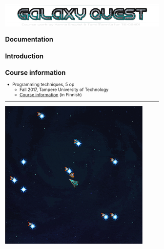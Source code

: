 <img align="center" title="Project title" src="readme/galaxyq-TITLE.png">


## Documentation

## Introduction

## Course information

- Programming techniques, 5 op
  - Fall 2017, Tampere University of Technology
  - [Course information](http://www.tut.fi/opinto-opas/wwwoppaat/opas2017-2018/perus/aineryhmat/Ohjelmistotekniikka/TIE-02401.html) (in Finnish)

-----


![alt text](/readme/galaxyq-shipnames.gif "Ships in game")

